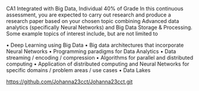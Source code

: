 CA1 Integrated with Big Data, Individual 40% of Grade
In this continuous assessment, you are expected to carry out research and produce a research paper based on your chosen topic combining Advanced data analytics (specifically Neural Networks) and Big Data Storage & Processing. Some example topics of interest include, but are not limited to

•	Deep Learning using Big Data
•	Big data architectures that incorporate Neural Networks
•	Programming paradigms for Data Analytics
•	Data streaming / encoding / compression
•	Algorithms for parallel and distributed computing
•	Application of distributed computing and Neural Networks for specific domains / problem areas / use cases
•	Data Lakes

https://github.com/Johanna23cct/Johanna23cct.git
